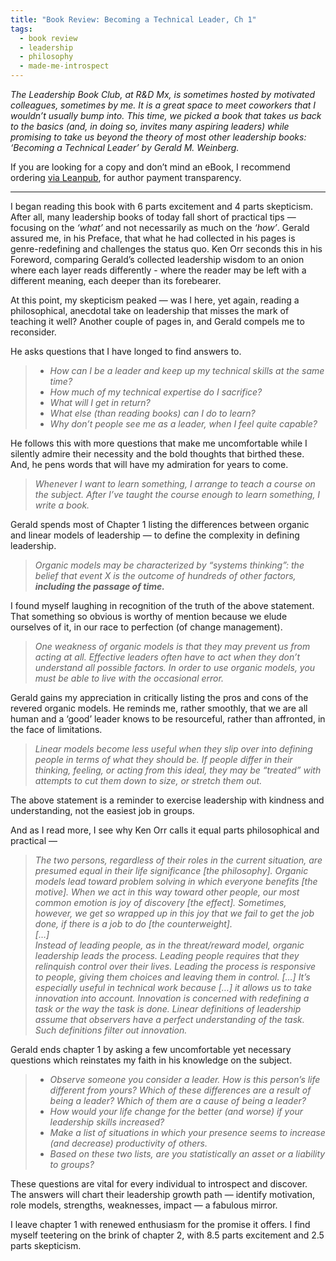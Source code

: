 ```yaml
---
title: "Book Review: Becoming a Technical Leader, Ch 1"
tags:
  - book review
  - leadership
  - philosophy
  - made-me-introspect
---
```


*The Leadership Book Club, at R&D Mx, is sometimes hosted by motivated colleagues, sometimes by me. It is a great space to meet coworkers that I wouldn’t usually bump into. This time, we picked a book that takes us back to the basics (and, in doing so, invites many aspiring leaders) while promising to take us beyond the theory of most other leadership books: ‘Becoming a Technical Leader’ by Gerald M. Weinberg.*

If you are looking for a copy and don’t mind an eBook, I recommend ordering [via Leanpub](https://leanpub.com/becomingatechnicalleader), for author payment transparency.

---

I began reading this book with 6 parts excitement and 4 parts skepticism. After all, many leadership books of today fall short of practical tips — focusing on the *‘what’* and not necessarily as much on the *‘how’*. Gerald assured me, in his Preface, that what he had collected in his pages is genre-redefining and challenges the status quo. Ken Orr seconds this in his Foreword, comparing Gerald’s collected leadership wisdom to an onion where each layer reads differently - where the reader may be left with a different meaning, each deeper than its forebearer.

At this point, my skepticism peaked — was I here, yet again, reading a philosophical, anecdotal take on leadership that misses the mark of teaching it well? Another couple of pages in, and Gerald compels me to reconsider.

He asks questions that I have longed to find answers to.

>* *How can I be a leader and keep up my technical skills at the same time?*
>* *How much of my technical expertise do I sacrifice?*
>* *What will I get in return?*
>* *What else (than reading books) can I do to learn?*
>* *Why don’t people see me as a leader, when I feel quite capable?*

He follows this with more questions that make me uncomfortable while I silently admire their necessity and the bold thoughts that birthed these.  
And, he pens words that will have my admiration for years to come.

> *Whenever I want to learn something, I arrange to teach a course on the subject. After I’ve taught the course enough to learn something, I write a book.*

Gerald spends most of Chapter 1 listing the differences between organic and linear models of leadership — to define the complexity in defining leadership.

> *Organic models may be characterized by “systems thinking”: the belief that event X is the outcome of hundreds of other factors, **including the passage of time.***

I found myself laughing in recognition of the truth of the above statement. That something so obvious is worthy of mention because we elude ourselves of it, in our race to perfection (of change management).

> *One weakness of organic models is that they may prevent us from acting at all. Effective leaders often have to act when they don’t understand all possible factors. In order to use organic models, you must be able to live with the occasional error.*

Gerald gains my appreciation in critically listing the pros and cons of the revered organic models. He reminds me, rather smoothly, that we are all human and a ‘good’ leader knows to be resourceful, rather than affronted, in the face of limitations.

> *Linear models become less useful when they slip over into defining people in terms of what they should be. If people differ in their thinking, feeling, or acting from this ideal, they may be “treated” with attempts to cut them down to size, or stretch them out.*

The above statement is a reminder to exercise leadership with kindness and understanding, not the easiest job in groups.

And as I read more, I see why Ken Orr calls it equal parts philosophical and practical —

> *The two persons, regardless of their roles in the current situation, are presumed equal in their life significance [the philosophy]. Organic models lead toward problem solving in which everyone benefits [the motive]. When we act in this way toward other people, our most common emotion is joy of discovery [the effect]. Sometimes, however, we get so wrapped up in this joy that we fail to get the job done, if there is a job to do [the counterweight].  
[…]  
Instead of leading people, as in the threat/reward model, organic leadership leads the process. Leading people requires that they relinquish control over their lives. Leading the process is responsive to people, giving them choices and leaving them in control. […] It’s especially useful in technical work because […] it allows us to take innovation into account. Innovation is concerned with redefining a task or the way the task is done. Linear definitions of leadership assume that observers have a perfect understanding of the task. Such definitions filter out innovation.*

Gerald ends chapter 1 by asking a few uncomfortable yet necessary questions which reinstates my faith in his knowledge on the subject.

>* *Observe someone you consider a leader. How is this person’s life different from yours? Which of these differences are a result of being a leader? Which of them are a cause of being a leader?*
>* *How would your life change for the better (and worse) if your leadership skills increased?*
>* *Make a list of situations in which your presence seems to increase (and decrease) productivity of others.*
>* *Based on these two lists, are you statistically an asset or a liability to groups?*

These questions are vital for every individual to introspect and discover. The answers will chart their leadership growth path — identify motivation, role models, strengths, weaknesses, impact — a fabulous mirror.

I leave chapter 1 with renewed enthusiasm for the promise it offers. I find myself teetering on the brink of chapter 2, with 8.5 parts excitement and 2.5 parts skepticism.